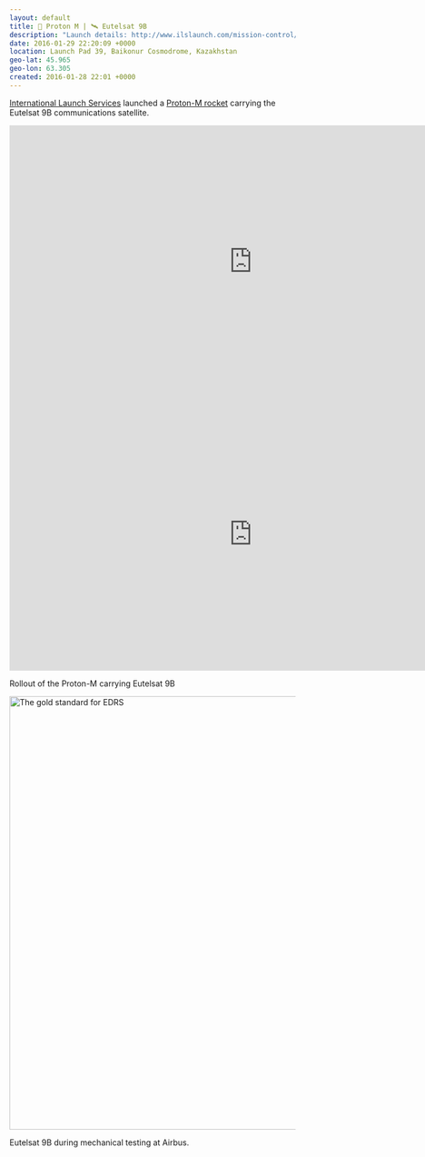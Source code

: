 ```yaml
---
layout: default
title: 🚀 Proton M | 🛰 Eutelsat 9B
description: "Launch details: http://www.ilslaunch.com/mission-control/mission-eutelsat-9b\\nWatch live: http://eutelsat9b.imgondemand.com/"
date: 2016-01-29 22:20:09 +0000
location: Launch Pad 39, Baikonur Cosmodrome, Kazakhstan
geo-lat: 45.965
geo-lon: 63.305
created: 2016-01-28 22:01 +0000
---
```

[International Launch Services](https://en.wikipedia.org/wiki/International_Launch_Services) launched a [Proton-M rocket](https://en.wikipedia.org/wiki/Proton-M) carrying the Eutelsat 9B communications satellite.

<iframe width="853" height="480" src="https://www.youtube.com/embed/N904wpAM2lo?rel=0" frameborder="0" allowfullscreen></iframe>

<iframe width="853" height="480" src="https://www.youtube.com/embed/78L41nqZ_6w?rel=0" frameborder="0" allowfullscreen></iframe>

Rollout of the Proton-M carrying Eutelsat 9B

<a data-flickr-embed="true"  href="https://www.flickr.com/photos/europeanspaceagency/15866275466/in/gallery-138102861@N02-72157664031162406/" title="The gold standard for EDRS"><img src="https://farm8.staticflickr.com/7483/15866275466_fb30f2afdf_b.jpg" width="1024" height="763" alt="The gold standard for EDRS"></a><script async src="//embedr.flickr.com/assets/client-code.js" charset="utf-8"></script>

Eutelsat 9B during mechanical testing at Airbus.
